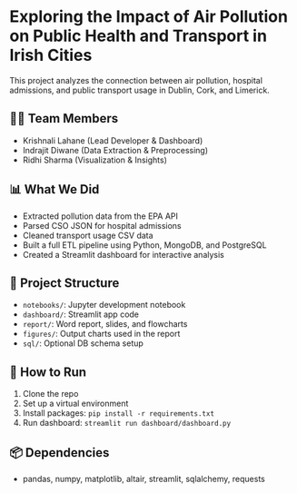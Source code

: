 # Exploring the Impact of Air Pollution on Public Health and Transport in Irish Cities

This project analyzes the connection between air pollution, hospital admissions, and public transport usage in Dublin, Cork, and Limerick.

## 👩‍💻 Team Members
- Krishnali Lahane (Lead Developer & Dashboard)
- Indrajit Diwane (Data Extraction & Preprocessing)
- Ridhi Sharma (Visualization & Insights)

## 📊 What We Did
- Extracted pollution data from the EPA API
- Parsed CSO JSON for hospital admissions
- Cleaned transport usage CSV data
- Built a full ETL pipeline using Python, MongoDB, and PostgreSQL
- Created a Streamlit dashboard for interactive analysis

## 📁 Project Structure
- `notebooks/`: Jupyter development notebook
- `dashboard/`: Streamlit app code
- `report/`: Word report, slides, and flowcharts
- `figures/`: Output charts used in the report
- `sql/`: Optional DB schema setup

## 🚀 How to Run
1. Clone the repo
2. Set up a virtual environment
3. Install packages: `pip install -r requirements.txt`
4. Run dashboard: `streamlit run dashboard/dashboard.py`

## 📦 Dependencies
- pandas, numpy, matplotlib, altair, streamlit, sqlalchemy, requests

